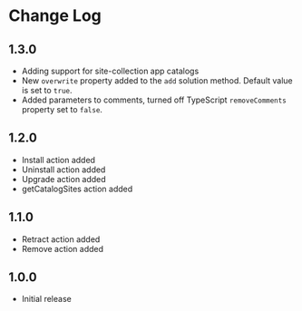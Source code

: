 # Change Log

## 1.3.0

- Adding support for site-collection app catalogs
- New `overwrite` property added to the `add` solution method. Default value is set to `true`.
- Added parameters to comments, turned off TypeScript `removeComments` property set to `false`.

## 1.2.0

- Install action added
- Uninstall action added
- Upgrade action added
- getCatalogSites action added

## 1.1.0

- Retract action added
- Remove action added

## 1.0.0

- Initial release
